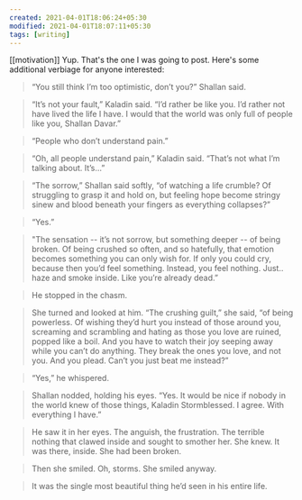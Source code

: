 ```yaml
---
created: 2021-04-01T18:06:24+05:30
modified: 2021-04-01T18:07:11+05:30
tags: [writing]
---
```

[[motivation]]
 Yup. That's the one I was going to post. Here's some additional verbiage for anyone interested:


>“You still think I’m too optimistic, don’t you?” Shallan said.

>“It’s not your fault,” Kaladin said. “I’d rather be like you. I’d rather not have lived the life I have. I would that the world was only full of people like you, Shallan Davar.”

>“People who don’t understand pain.”

>“Oh, all people understand pain,” Kaladin said. “That’s not what I’m talking about. It’s…”

>“The sorrow,” Shallan said softly, “of watching a life crumble? Of struggling to grasp it and hold on, but feeling hope become stringy sinew and blood beneath your fingers as everything collapses?”

>“Yes.”

>"The sensation -- it’s not sorrow, but something deeper -- of being broken. Of being crushed so often, and so hatefully, that emotion becomes something you can only wish for. If only you could cry, because then you’d feel something. Instead, you feel nothing. Just.. haze and smoke inside. Like you’re already dead.”

>He stopped in the chasm.

>She turned and looked at him. “The crushing guilt,” she said, “of being powerless. Of wishing they’d hurt you instead of those around you, screaming and scrambling and hating as those you love are ruined, popped like a boil. And you have to watch their joy seeping away while you can’t do anything. They break the ones you love, and not you. And you plead. Can’t you just beat me instead?”

>“Yes,” he whispered.

>Shallan nodded, holding his eyes. “Yes. It would be nice if nobody in the world knew of those things, Kaladin Stormblessed. I agree. With everything I have.”

>He saw it in her eyes. The anguish, the frustration. The terrible nothing that clawed inside and sought to smother her. She knew. It was there, inside. She had been broken.

>Then she smiled. Oh, storms. She smiled anyway.

>It was the single most beautiful thing he’d seen in his entire life. 
